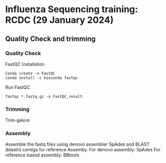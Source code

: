 # Influenza Sequencing training: RCDC (29 January 2024)

## Quality Check and trimming
### Quality Check
FastQC
Installation
```{shell}
Conda create -n FastQC
conda install -c bioconda fastqc
```
Run FastQC
```{shell}
fastqc *.fastq.gz -o FastQC_result
```
### Trimming 
Trim-galore
### Assembly
Assemble the fastq files using denovo assembler SpAdes and BLAST (blastn) contigs for reference Assemby.
For denovo assembly: SpAdes
For reference based assembly: BBtools



